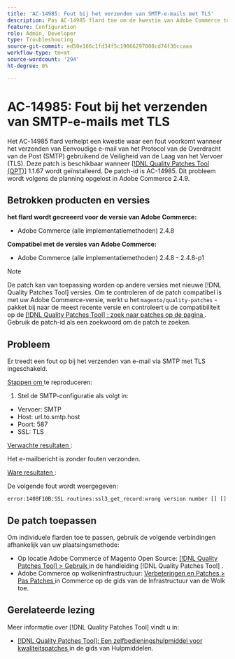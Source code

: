 ```yaml
---
title: 'AC-14985: Fout bij het verzenden van SMTP-e-mails met TLS'
description: Pas AC-14985 flard toe om de kwestie van Adobe Commerce te bevestigen waar een fout voorkomt wanneer het verzenden van Eenvoudige e-mail van het Protocol van de Overdracht van de Post (SMTP) gebruikend de Veiligheid van de Laag van het Vervoer (TLS).
feature: Configuration
role: Admin, Developer
type: Troubleshooting
source-git-commit: ed50e166c1fd34f5c19066297008cd74f36ccaaa
workflow-type: tm+mt
source-wordcount: '294'
ht-degree: 0%

---
```



# AC-14985: Fout bij het verzenden van SMTP-e-mails met TLS

Het AC-14985 flard verhelpt een kwestie waar een fout voorkomt wanneer het verzenden van Eenvoudige e-mail van het Protocol van de Overdracht van de Post (SMTP) gebruikend de Veiligheid van de Laag van het Vervoer (TLS). Deze patch is beschikbaar wanneer [[!DNL Quality Patches Tool (QPT)]](/help/tools/quality-patches-tool/quality-patches-tool-to-self-serve-quality-patches.md) 1.1.67 wordt geïnstalleerd. De patch-id is AC-14985. Dit probleem wordt volgens de planning opgelost in Adobe Commerce 2.4.9.

## Betrokken producten en versies

**het flard wordt gecreeerd voor de versie van Adobe Commerce:**

* Adobe Commerce (alle implementatiemethoden) 2.4.8

**Compatibel met de versies van Adobe Commerce:**

* Adobe Commerce (alle implementatiemethoden) 2.4.8 - 2.4.8-p1

>[!NOTE]
>
>De patch kan van toepassing worden op andere versies met nieuwe [!DNL Quality Patches Tool] versies. Om te controleren of de patch compatibel is met uw Adobe Commerce-versie, werkt u het `magento/quality-patches` -pakket bij naar de meest recente versie en controleert u de compatibiliteit op de [[!DNL Quality Patches Tool] : zoek naar patches op de pagina ](https://experienceleague.adobe.com/tools/commerce-quality-patches/index.html) . Gebruik de patch-id als een zoekwoord om de patch te zoeken.

## Probleem

Er treedt een fout op bij het verzenden van e-mail via SMTP met TLS ingeschakeld.

<u> Stappen om </u> te reproduceren:

1. Stel de SMTP-configuratie als volgt in:
* Vervoer: SMTP
* Host: url.to.smtp.host
* Poort: 587
* SSL: TLS

<u> Verwachte resultaten </u>:

Het e-mailbericht is zonder fouten verzonden.

<u> Ware resultaten </u>:

De volgende fout wordt weergegeven:

```
error:1408F10B:SSL routines:ssl3_get_record:wrong version number [] []
```

## De patch toepassen

Om individuele flarden toe te passen, gebruik de volgende verbindingen afhankelijk van uw plaatsingsmethode:

* Op locatie Adobe Commerce of Magento Open Source: [[!DNL Quality Patches Tool] > Gebruik ](/help/tools/quality-patches-tool/usage.md) in de handleiding [!DNL Quality Patches Tool] .
* Adobe Commerce op wolkeninfrastructuur: [ Verbeteringen en Patches > Pas Patches ](https://experienceleague.adobe.com/docs/commerce-cloud-service/user-guide/develop/upgrade/apply-patches.html) in Commerce op de gids van de Infrastructuur van de Wolk toe.

## Gerelateerde lezing

Meer informatie over [!DNL Quality Patches Tool] vindt u in:

* [[!DNL Quality Patches Tool]: Een zelfbedieningshulpmiddel voor kwaliteitspatches ](/help/tools/quality-patches-tool/quality-patches-tool-to-self-serve-quality-patches.md) in de gids van Hulpmiddelen.
